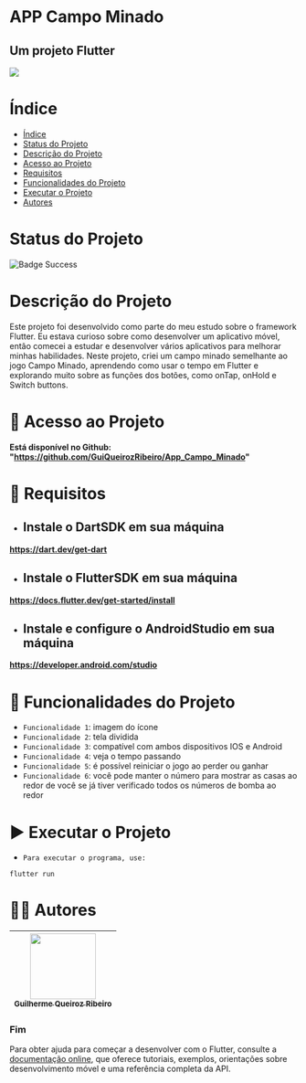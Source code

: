 APP Campo Minado
==========
## Um projeto Flutter

![](https://play-lh.googleusercontent.com/p11kV_h4I96S7LT-c_oZAs278HzGISfib30JvMVFzN7FzUCJfU9JnX8dzC5VMUy1cs8)

# Índice

* [Índice](#índice)
* [Status do Projeto](#status-do-projeto)
* [Descrição do Projeto](#descrição-do-projeto)
* [Acesso ao Projeto](#-acesso-ao-projeto)
* [Requisitos](#-requisitos)
* [Funcionalidades do Projeto](#-funcionalidades-do-projeto)
* [Executar o Projeto](#-executar-o-projeto)
* [Autores](#-autores)

# Status do Projeto

![Badge Success](https://img.shields.io/badge/Status-Sucesso-brightgreen?style=for-the-badge)

# Descrição do Projeto

Este projeto foi desenvolvido como parte do meu estudo sobre o framework Flutter. Eu estava curioso sobre como desenvolver um aplicativo móvel, então comecei a estudar e desenvolver vários aplicativos para melhorar minhas habilidades. Neste projeto, criei um campo minado semelhante ao jogo Campo Minado, aprendendo como usar o tempo em Flutter e explorando muito sobre as funções dos botões, como onTap, onHold e Switch buttons.

# 📁 Acesso ao Projeto

**Está disponível no Github: "https://github.com/GuiQueirozRibeiro/App_Campo_Minado"**

# 📝 Requisitos

- ## Instale o DartSDK em sua máquina

**https://dart.dev/get-dart**

- ## Instale o FlutterSDK em sua máquina

**https://docs.flutter.dev/get-started/install**
 
- ## Instale e configure o AndroidStudio em sua máquina

**https://developer.android.com/studio**

# 🔨 Funcionalidades do Projeto

- `Funcionalidade 1`: imagem do ícone
- `Funcionalidade 2`: tela dividida
- `Funcionalidade 3`: compatível com ambos dispositivos IOS e Android
- `Funcionalidade 4`: veja o tempo passando
- `Funcionalidade 5`: é possível reiniciar o jogo ao perder ou ganhar
- `Funcionalidade 6`: você pode manter o número para mostrar as casas ao redor de você se já tiver verificado todos os números de bomba ao redor

# ▶ Executar o Projeto

- `Para executar o programa, use:`

```console
flutter run
```

# 👨‍💻 Autores

| [<img src="https://avatars.githubusercontent.com/u/70274921?s=400&u=c1688d6fcd13223bfe1093c6d16b3b6b646545fe&v=4" width=115><br><sub>Guilherme Queiroz Ribeiro</sub>](https://github.com/GuiQueirozRibeiro)
| :---: |

### Fim

Para obter ajuda para começar a desenvolver com o Flutter, consulte a
[documentação online](https://docs.flutter.dev/), que oferece tutoriais,
exemplos, orientações sobre desenvolvimento móvel e uma referência completa da API.
